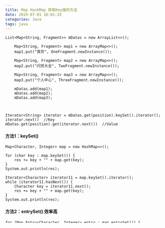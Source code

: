 ```yaml
---
title: Map HashMap 获取Key值的方法
date: 2019-07-01 16:01:33
categories: Java
tags: java
---
```


<meta name="referrer" content="no-referrer" />




    List<Map<String, Fragment>> mDatas = new ArrayList<>();
    
        Map<String, Fragment> map1 = new ArrayMap<>();
        map1.put("首页", OneFragment.newInstance());
        
        Map<String, Fragment> map2 = new ArrayMap<>();
        map2.put("闪贷大全", TwoFragment.newInstance());
        
        Map<String, Fragment> map3 = new ArrayMap<>();
        map3.put("个人中心", ThreeFragment.newInstance());
        
        mDatas.add(map1);
        mDatas.add(map2);
        mDatas.add(map3);
        
        
        
    Iterator<String> iterator = mDatas.get(position).keySet().iterator();
    iterator.next()  //Key
    mDatas.get(position).get(iterator.next())  //Value
    
#### 方法1：keySet()
    Map<Character, Integer> map = new HashMap<>();

    for (char key : map.keySet()) {
        res += key + "" + map.get(key);
    }
    System.out.println(res);
    
    Iterator<Character> iterator11 = map.keySet().iterator();
    while (iterator11.hasNext()) {
        Character key = iterator11.next();
        res += key + "" + map.get(key);
    }
    System.out.println(res);

    
#### 方法2：entrySet() 效率高
    for (Map.Entry<Character, Integer> entry : map.entrySet()) {
        res += entry.getKey() + "" + entry.getValue();
    }
    System.out.println(res);

    Iterator<Map.Entry<Character, Integer>> iterator2 = map.entrySet().iterator();
    while (iterator2.hasNext()) {
        Map.Entry<Character, Integer> entry = iterator2.next();
        res += entry.getKey() + "" + entry.getValue();
    }
    System.out.println(res);